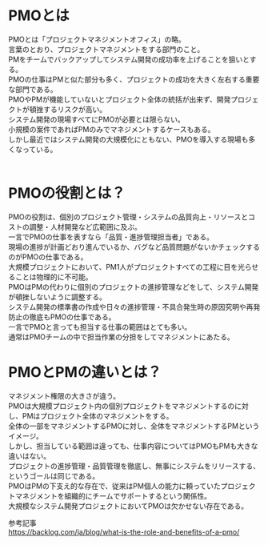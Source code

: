 # PMOとは
PMOとは「プロジェクトマネジメントオフィス」の略。  
言葉のとおり、プロジェクトマネジメントをする部門のこと。  
PMをチームでバックアップしてシステム開発の成功率を上げることを狙いとする。  
PMOの仕事はPMと似た部分も多く、プロジェクトの成功を大きく左右する重要な部門である。  
PMOやPMが機能していないとプロジェクト全体の統括が出来ず、開発プロジェクトが頓挫するリスクが高い。  
システム開発の現場すべてにPMOが必要とは限らない。  
小規模の案件であればPMのみでマネジメントするケースもある。  
しかし最近ではシステム開発の大規模化にともない、PMOを導入する現場も多くなっている。  
<br>

# PMOの役割とは？
PMOの役割は、個別のプロジェクト管理・システムの品質向上・リソースとコストの調整・人材開発など広範囲に及ぶ。  
一言でPMOの仕事を表すなら「品質・進捗管理担当者」である。  
現場の進捗が計画どおり進んでいるか、バグなど品質問題がないかチェックするのがPMOの仕事である。  
大規模プロジェクトにおいて、PM1人がプロジェクトすべての工程に目を光らせることは物理的に不可能。  
PMOはPMの代わりに個別のプロジェクトの進捗管理などをして、システム開発が頓挫しないように調整する。  
システム開発の標準書の作成や日々の進捗管理・不具合発生時の原因究明や再発防止の徹底もPMOの仕事である。  
一言でPMOと言っても担当する仕事の範囲はとても多い。  
通常はPMOチームの中で担当作業の分担をしてマネジメントにあたる。　　
<br>

# PMOとPMの違いとは？
マネジメント権限の大きさが違う。  
PMOは大規模プロジェクト内の個別プロジェクトをマネジメントするのに対し、PMはプロジェクト全体のマネジメントをする。  
全体の一部をマネジメントするPMOに対し、全体をマネジメントするPMというイメージ。  
しかし、担当している範囲は違っても、仕事内容についてはPMOもPMも大きな違いはない。  
プロジェクトの進捗管理・品質管理を徹底し、無事にシステムをリリースする、というゴールは同じである。  
PMOはPMの下支え的な存在で、従来はPM個人の能力に頼っていたプロジェクトマネジメントを組織的にチームでサポートするという関係性。  
大規模なシステム開発プロジェクトにおいてPMOは欠かせない存在である。

参考記事  
https://backlog.com/ja/blog/what-is-the-role-and-benefits-of-a-pmo/  
